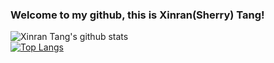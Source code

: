### Welcome to my github, this is Xinran(Sherry) Tang!

![Xinran Tang's github stats](https://github-readme-stats.vercel.app/api?username=XinranTang&show_icons=true&count_private=true&hide=prs)<br>
[![Top Langs](https://github-readme-stats.vercel.app/api/top-langs/?username=XinranTang&layout=compact)](https://github.com/anuraghazra/github-readme-stats)<br>
